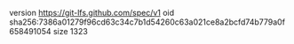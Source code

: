 version https://git-lfs.github.com/spec/v1
oid sha256:7386a01279f96cd63c34c7b1d54260c63a021ce8a2bcfd74b779a0f658491054
size 1323
